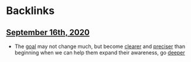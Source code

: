 
# Backlinks
## [September 16th, 2020](<September 16th, 2020.md>)
- The [goal](<goal.md>) may not change much, but become [clearer](<clearer.md>) and [preciser](<preciser.md>) than beginning when we can help them expand their awareness, go [deeper](<deeper.md>)

